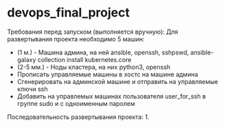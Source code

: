 # devops_final_project
Требования перед запуском (выполняется вручную):
Для развертывания проекта необходимо 5 машин:
- (1 м.) - Машина админа, на ней ansible, openssh, sshpswd, ansible-galaxy collection install kubernetes.core
- (2-5 мм.) - Ноды кластера, на них python3, openssh
- Прописать управляемые машины в хостс на машине админа
- Сгенерировать на админской машине и отправить на управляемые ключи ssh
- Добавить на управлемых машинах пользователя user_for_ssh в группе sudo и с одноименным паролем

Последовательность развертывания проекта:
1.
